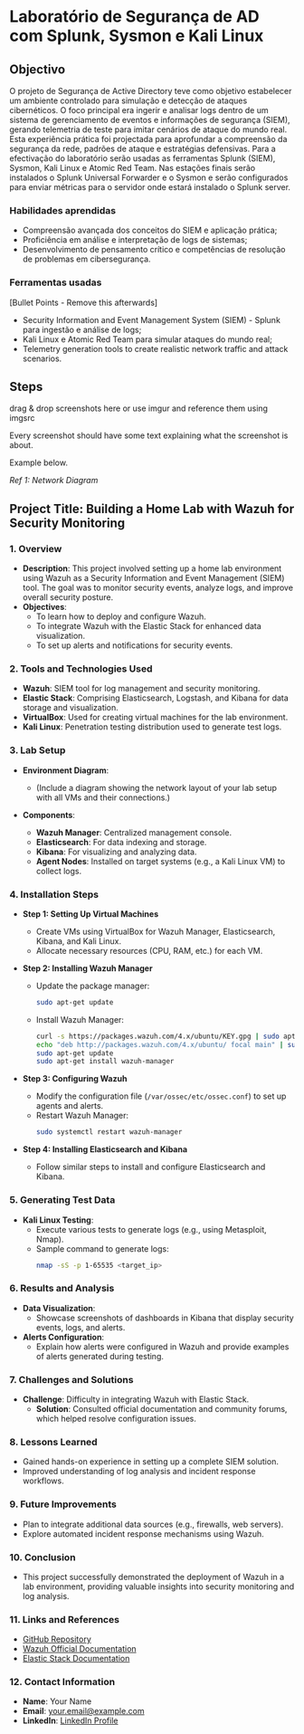 # Laboratório de Segurança de AD com Splunk, Sysmon e Kali Linux

## Objectivo

O projeto de Segurança de Active Directory teve como objetivo estabelecer um ambiente controlado para simulação e detecção de ataques cibernéticos. O foco principal era ingerir e analisar logs dentro de um sistema de gerenciamento de eventos e informações de segurança (SIEM), gerando telemetria de teste para imitar cenários de ataque do mundo real. Esta experiência prática foi projectada para aprofundar a compreensão da segurança da rede, padrões de ataque e estratégias defensivas. Para a efectivação do laboratório serão usadas as ferramentas Splunk (SIEM), Sysmon, Kali Linux e Atomic Red Team. Nas estações finais serão instalados o Splunk Universal Forwarder e o Sysmon e serão configurados para enviar métricas para o servidor onde estará instalado o Splunk server.

### Habilidades aprendidas

- Compreensão avançada dos conceitos do SIEM e aplicação prática;
- Proficiência em análise e interpretação de logs de sistemas;
- Desenvolvimento de pensamento crítico e competências de resolução de problemas em cibersegurança.

### Ferramentas usadas
[Bullet Points - Remove this afterwards]

- Security Information and Event Management System (SIEM) - Splunk para ingestão e análise de logs;
- Kali Linux e Atomic Red Team para simular ataques do mundo real;
- Telemetry generation tools to create realistic network traffic and attack scenarios.

## Steps
drag & drop screenshots here or use imgur and reference them using imgsrc

Every screenshot should have some text explaining what the screenshot is about.

Example below.

*Ref 1: Network Diagram*



## Project Title: **Building a Home Lab with Wazuh for Security Monitoring**

### 1. **Overview**
   - **Description**: This project involved setting up a home lab environment using Wazuh as a Security Information and Event Management (SIEM) tool. The goal was to monitor security events, analyze logs, and improve overall security posture.
   - **Objectives**:
     - To learn how to deploy and configure Wazuh.
     - To integrate Wazuh with the Elastic Stack for enhanced data visualization.
     - To set up alerts and notifications for security events.

### 2. **Tools and Technologies Used**
   - **Wazuh**: SIEM tool for log management and security monitoring.
   - **Elastic Stack**: Comprising Elasticsearch, Logstash, and Kibana for data storage and visualization.
   - **VirtualBox**: Used for creating virtual machines for the lab environment.
   - **Kali Linux**: Penetration testing distribution used to generate test logs.

### 3. **Lab Setup**
   - **Environment Diagram**: 
     - (Include a diagram showing the network layout of your lab setup with all VMs and their connections.)

   - **Components**:
     - **Wazuh Manager**: Centralized management console.
     - **Elasticsearch**: For data indexing and storage.
     - **Kibana**: For visualizing and analyzing data.
     - **Agent Nodes**: Installed on target systems (e.g., a Kali Linux VM) to collect logs.

### 4. **Installation Steps**
   - **Step 1: Setting Up Virtual Machines**
     - Create VMs using VirtualBox for Wazuh Manager, Elasticsearch, Kibana, and Kali Linux.
     - Allocate necessary resources (CPU, RAM, etc.) for each VM.

   - **Step 2: Installing Wazuh Manager**
     - Update the package manager:
       ```bash
       sudo apt-get update
       ```
     - Install Wazuh Manager:
       ```bash
       curl -s https://packages.wazuh.com/4.x/ubuntu/KEY.gpg | sudo apt-key add -
       echo "deb http://packages.wazuh.com/4.x/ubuntu/ focal main" | sudo tee /etc/apt/sources.list.d/wazuh.list
       sudo apt-get update
       sudo apt-get install wazuh-manager
       ```

   - **Step 3: Configuring Wazuh**
     - Modify the configuration file (`/var/ossec/etc/ossec.conf`) to set up agents and alerts.
     - Restart Wazuh Manager:
       ```bash
       sudo systemctl restart wazuh-manager
       ```

   - **Step 4: Installing Elasticsearch and Kibana**
     - Follow similar steps to install and configure Elasticsearch and Kibana.

### 5. **Generating Test Data**
   - **Kali Linux Testing**: 
     - Execute various tests to generate logs (e.g., using Metasploit, Nmap).
     - Sample command to generate logs:
       ```bash
       nmap -sS -p 1-65535 <target_ip>
       ```

### 6. **Results and Analysis**
   - **Data Visualization**: 
     - Showcase screenshots of dashboards in Kibana that display security events, logs, and alerts.
   - **Alerts Configuration**:
     - Explain how alerts were configured in Wazuh and provide examples of alerts generated during testing.

### 7. **Challenges and Solutions**
   - **Challenge**: Difficulty in integrating Wazuh with Elastic Stack.
     - **Solution**: Consulted official documentation and community forums, which helped resolve configuration issues.

### 8. **Lessons Learned**
   - Gained hands-on experience in setting up a complete SIEM solution.
   - Improved understanding of log analysis and incident response workflows.

### 9. **Future Improvements**
   - Plan to integrate additional data sources (e.g., firewalls, web servers).
   - Explore automated incident response mechanisms using Wazuh.

### 10. **Conclusion**
   - This project successfully demonstrated the deployment of Wazuh in a lab environment, providing valuable insights into security monitoring and log analysis.

### 11. **Links and References**
   - [GitHub Repository](https://github.com/username/wazuh-lab)
   - [Wazuh Official Documentation](https://wazuh.com/documentation/)
   - [Elastic Stack Documentation](https://www.elastic.co/guide/en/elastic-stack/current/index.html)

### 12. **Contact Information**
   - **Name**: Your Name
   - **Email**: your.email@example.com
   - **LinkedIn**: [LinkedIn Profile](https://www.linkedin.com/in/yourprofile)

